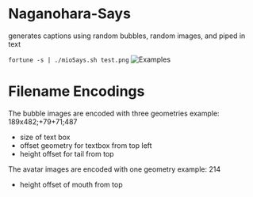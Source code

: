# Naganohara-Says
generates captions using random bubbles, random images, and piped in text

```fortune -s | ./mioSays.sh test.png```
![Examples](https://u.teknik.io/8Wekr.png)

# Filename Encodings
The bubble images are encoded with three geometries 
example: 189x482;+79+71;487
* size of text box
* offset geometry for textbox from top left
* height offset for tail from top

The avatar images are encoded with one geometry 
example: 214
* height offset of mouth from top
